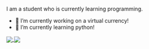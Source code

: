 
I am a student who is currently learning programming.
- 🔭 I’m currently working on a virtual currency!
- 🌱 I’m currently learning python!


<a href="">
  <img align="center" src="https://github-readme-stats.vercel.app/api?username=MaceChettiyadan&count_private=true&show_icons=true&theme=merko">
</a>
<a href="">
  <img align="center" src="https://github-readme-stats.vercel.app/api/top-langs/?username=MaceChettiyadan&layout=compact&theme=merko">
</a>
